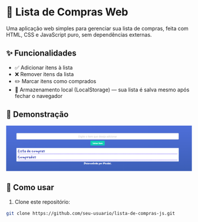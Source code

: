 # 🛒 Lista de Compras Web

Uma aplicação web simples para gerenciar sua lista de compras, feita com HTML, CSS e JavaScript puro, sem dependências externas.

## ✨ Funcionalidades

- ✅ Adicionar itens à lista
- ❌ Remover itens da lista
- ✏️ Marcar itens como comprados
- 💾 Armazenamento local (LocalStorage) — sua lista é salva mesmo após fechar o navegador

## 📸 Demonstração

![preview](assets/image.png)
## 🚀 Como usar

1. Clone este repositório:

```bash
git clone https://github.com/seu-usuario/lista-de-compras-js.git

